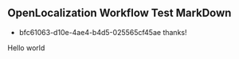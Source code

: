 ## OpenLocalization Workflow Test MarkDown
* bfc61063-d10e-4ae4-b4d5-025565cf45ae 
thanks!

Hello world